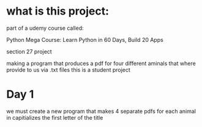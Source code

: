 # what is this project:

part of a udemy course called:

Python Mega Course: Learn Python in 60 Days, Build 20 Apps

section 27 project

making a program that produces a pdf for four different aminals that where provide
to us via .txt files
this is a student project

# Day 1
 we must create a new program that makes 4 separate pdfs 
 for each animal in capitializes the first letter of the title
 
